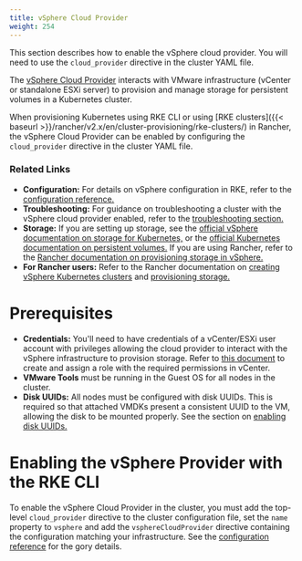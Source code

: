 ```yaml
---
title: vSphere Cloud Provider
weight: 254
---
```


This section describes how to enable the vSphere cloud provider. You will need to use the `cloud_provider` directive in the cluster YAML file.

The [vSphere Cloud Provider](https://vmware.github.io/vsphere-storage-for-kubernetes/documentation/) interacts with VMware infrastructure (vCenter or standalone ESXi server) to provision and manage storage for persistent volumes in a Kubernetes cluster.

When provisioning Kubernetes using RKE CLI or using [RKE clusters]({{< baseurl >}}/rancher/v2.x/en/cluster-provisioning/rke-clusters/) in Rancher, the vSphere Cloud Provider can be enabled by configuring the `cloud_provider` directive in the cluster YAML file.

### Related Links

- **Configuration:** For details on vSphere configuration in RKE, refer to the [configuration reference.]({{<baseurl>}}/rke/latest/en/config-options/cloud-providers/vsphere/config-reference)
- **Troubleshooting:** For guidance on troubleshooting a cluster with the vSphere cloud provider enabled, refer to the [troubleshooting section.]({{<baseurl>}}/rke/latest/en/config-options/cloud-providers/vsphere/troubleshooting)
- **Storage:** If you are setting up storage, see the [official vSphere documentation on storage for Kubernetes,](https://vmware.github.io/vsphere-storage-for-kubernetes/documentation/) or the [official Kubernetes documentation on persistent volumes.](https://kubernetes.io/docs/concepts/storage/persistent-volumes/) If you are using Rancher, refer to the [Rancher documentation on provisioning storage in vSphere.]({{<baseurl>}}/rancher/v2.x/en/cluster-admin/volumes-and-storage/examples/vsphere)
- **For Rancher users:** Refer to the Rancher documentation on [creating vSphere Kubernetes clusters]({{<baseurl>}}/rancher/v2.x/en/cluster-provisioning/rke-clusters/node-pools/vsphere) and [provisioning storage.]({{<baseurl>}}/rancher/v2.x/en/cluster-admin/volumes-and-storage/examples/vsphere)

# Prerequisites

- **Credentials:** You'll need to have credentials of a vCenter/ESXi user account with privileges allowing the cloud provider to interact with the vSphere infrastructure to provision storage. Refer to [this document](https://vmware.github.io/vsphere-storage-for-kubernetes/documentation/vcp-roles.html) to create and assign a role with the required permissions in vCenter.
- **VMware Tools** must be running in the Guest OS for all nodes in the cluster.
- **Disk UUIDs:** All nodes must be configured with disk UUIDs. This is required so that attached VMDKs present a consistent UUID to the VM, allowing the disk to be mounted properly. See the section on [enabling disk UUIDs.]({{<baseurl>}}/rke/latest/en/config-options/cloud-providers/vsphere/enabling-uuid)

# Enabling the vSphere Provider with the RKE CLI

To enable the vSphere Cloud Provider in the cluster, you must add the top-level `cloud_provider` directive to the cluster configuration file, set the `name` property to `vsphere` and add the `vsphereCloudProvider` directive containing the configuration matching your infrastructure. See the [configuration reference]({{<baseurl>}}/rke/latest/en/config-options/cloud-providers/vsphere/config-reference) for the gory details.